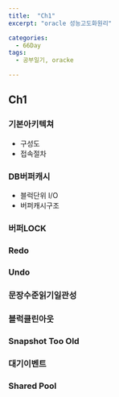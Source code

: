 ```yaml
---
title:  "Ch1"
excerpt: "oracle 성능고도화원리"

categories:
  - 66Day
tags:
  - 공부일기, oracke

---
```


## Ch1

### 기본아키텍쳐
- 구성도
- 접속절차

### DB버퍼캐시
- 블럭단위 I/O
- 버퍼캐시구조

### 버퍼LOCK

### Redo

### Undo

### 문장수준읽기일관성

### 블럭클린아웃

### Snapshot Too Old

### 대기이벤트

### Shared Pool
